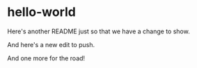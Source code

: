 # hello-world
Here's another README just so that we have a change to show.

And here's a new edit to push.

And one more for the road!
